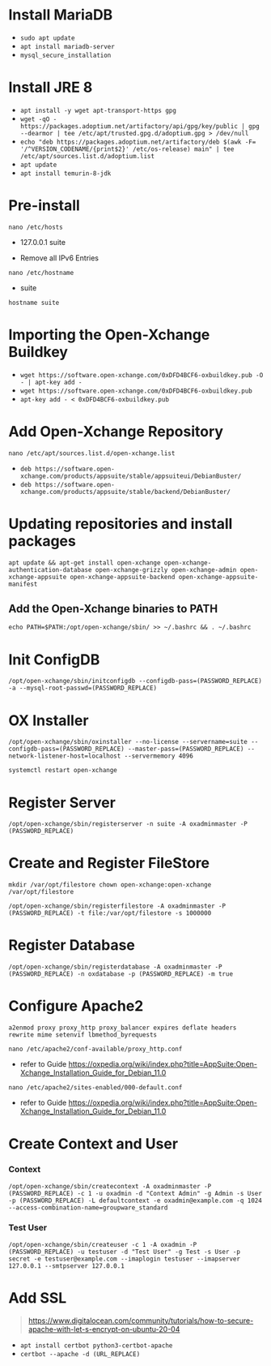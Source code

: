 # Install MariaDB

- `sudo apt update`
- `apt install mariadb-server`
- `mysql_secure_installation`



# Install JRE 8

- `apt install -y wget apt-transport-https gpg`
- `wget -qO - https://packages.adoptium.net/artifactory/api/gpg/key/public | gpg --dearmor | tee /etc/apt/trusted.gpg.d/adoptium.gpg > /dev/null`
- `echo "deb https://packages.adoptium.net/artifactory/deb $(awk -F= '/^VERSION_CODENAME/{print$2}' /etc/os-release) main" | tee /etc/apt/sources.list.d/adoptium.list`
- `apt update`
- `apt install temurin-8-jdk`



# Pre-install
`nano /etc/hosts`
+   127.0.0.1     suite
-   Remove all IPv6 Entries   

`nano /etc/hostname`
+   suite

`hostname suite`



# Importing the Open-Xchange Buildkey

- `wget https://software.open-xchange.com/0xDFD4BCF6-oxbuildkey.pub -O - | apt-key add -`
- `wget https://software.open-xchange.com/0xDFD4BCF6-oxbuildkey.pub`
- `apt-key add - < 0xDFD4BCF6-oxbuildkey.pub`



# Add Open-Xchange Repository

`nano /etc/apt/sources.list.d/open-xchange.list`
- `deb https://software.open-xchange.com/products/appsuite/stable/appsuiteui/DebianBuster/ `
- `deb https://software.open-xchange.com/products/appsuite/stable/backend/DebianBuster/ `




# Updating repositories and install packages

`apt update && apt-get install open-xchange open-xchange-authentication-database open-xchange-grizzly open-xchange-admin open-xchange-appsuite open-xchange-appsuite-backend open-xchange-appsuite-manifest`



## Add the Open-Xchange binaries to PATH

`echo PATH=$PATH:/opt/open-xchange/sbin/ >> ~/.bashrc && . ~/.bashrc`



# Init ConfigDB

`/opt/open-xchange/sbin/initconfigdb --configdb-pass=(PASSWORD_REPLACE) -a --mysql-root-passwd=(PASSWORD_REPLACE)`



# OX Installer

`/opt/open-xchange/sbin/oxinstaller --no-license --servername=suite --configdb-pass=(PASSWORD_REPLACE) --master-pass=(PASSWORD_REPLACE) --network-listener-host=localhost --servermemory 4096`

`systemctl restart open-xchange`



# Register Server

`/opt/open-xchange/sbin/registerserver -n suite -A oxadminmaster -P (PASSWORD_REPLACE)`



# Create and Register FileStore

`mkdir /var/opt/filestore
chown open-xchange:open-xchange /var/opt/filestore`

`/opt/open-xchange/sbin/registerfilestore -A oxadminmaster -P (PASSWORD_REPLACE) -t file:/var/opt/filestore -s 1000000`



# Register Database

`/opt/open-xchange/sbin/registerdatabase -A oxadminmaster -P (PASSWORD_REPLACE) -n oxdatabase -p (PASSWORD_REPLACE) -m true`



# Configure Apache2 

`a2enmod proxy proxy_http proxy_balancer expires deflate headers rewrite mime setenvif lbmethod_byrequests`

`nano /etc/apache2/conf-available/proxy_http.conf`
- refer to Guide
 https://oxpedia.org/wiki/index.php?title=AppSuite:Open-Xchange_Installation_Guide_for_Debian_11.0

`nano /etc/apache2/sites-enabled/000-default.conf`
- refer to Guide
https://oxpedia.org/wiki/index.php?title=AppSuite:Open-Xchange_Installation_Guide_for_Debian_11.0



# Create Context and User

### Context
`/opt/open-xchange/sbin/createcontext -A oxadminmaster -P (PASSWORD_REPLACE) -c 1 -u oxadmin -d "Context Admin" -g Admin -s User -p (PASSWORD_REPLACE) -L defaultcontext -e oxadmin@example.com -q 1024 --access-combination-name=groupware_standard`

### Test User
`/opt/open-xchange/sbin/createuser -c 1 -A oxadmin -P (PASSWORD_REPLACE) -u testuser -d "Test User" -g Test -s User -p secret -e testuser@example.com --imaplogin testuser --imapserver 127.0.0.1 --smtpserver 127.0.0.1`



# Add SSL 
> https://www.digitalocean.com/community/tutorials/how-to-secure-apache-with-let-s-encrypt-on-ubuntu-20-04

- `apt install certbot python3-certbot-apache`
- `certbot --apache -d (URL_REPLACE)`


